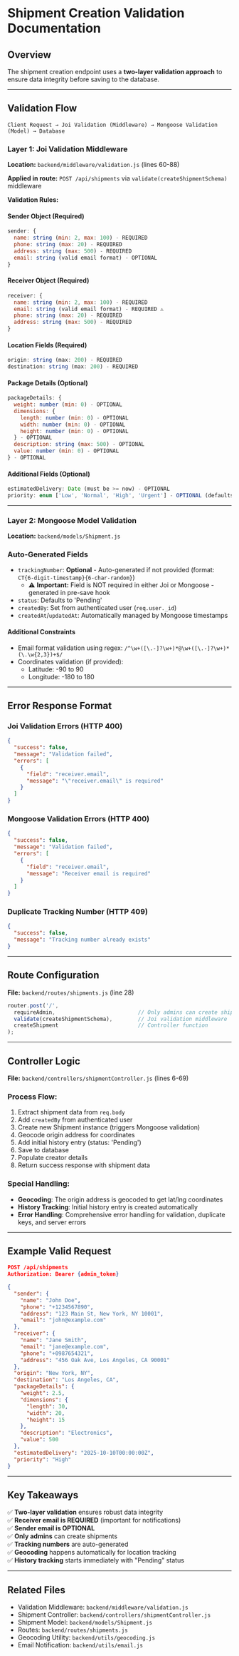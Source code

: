 # Shipment Creation Validation Documentation

## Overview
The shipment creation endpoint uses a **two-layer validation approach** to ensure data integrity before saving to the database.

---

## Validation Flow

```
Client Request → Joi Validation (Middleware) → Mongoose Validation (Model) → Database
```

### Layer 1: Joi Validation Middleware
**Location:** `backend/middleware/validation.js` (lines 60-88)

**Applied in route:** `POST /api/shipments` via `validate(createShipmentSchema)` middleware

**Validation Rules:**

#### Sender Object (Required)
```javascript
sender: {
  name: string (min: 2, max: 100) - REQUIRED
  phone: string (max: 20) - REQUIRED
  address: string (max: 500) - REQUIRED
  email: string (valid email format) - OPTIONAL
}
```

#### Receiver Object (Required)
```javascript
receiver: {
  name: string (min: 2, max: 100) - REQUIRED
  email: string (valid email format) - REQUIRED ⚠️
  phone: string (max: 20) - REQUIRED
  address: string (max: 500) - REQUIRED
}
```

#### Location Fields (Required)
```javascript
origin: string (max: 200) - REQUIRED
destination: string (max: 200) - REQUIRED
```

#### Package Details (Optional)
```javascript
packageDetails: {
  weight: number (min: 0) - OPTIONAL
  dimensions: {
    length: number (min: 0) - OPTIONAL
    width: number (min: 0) - OPTIONAL
    height: number (min: 0) - OPTIONAL
  } - OPTIONAL
  description: string (max: 500) - OPTIONAL
  value: number (min: 0) - OPTIONAL
} - OPTIONAL
```

#### Additional Fields (Optional)
```javascript
estimatedDelivery: Date (must be >= now) - OPTIONAL
priority: enum ['Low', 'Normal', 'High', 'Urgent'] - OPTIONAL (defaults to 'Normal')
```

---

### Layer 2: Mongoose Model Validation
**Location:** `backend/models/Shipment.js`

### Auto-Generated Fields
- `trackingNumber`: **Optional** - Auto-generated if not provided (format: `CT{6-digit-timestamp}{6-char-random}`)
  - ⚠️ **Important:** Field is NOT required in either Joi or Mongoose - generated in pre-save hook
- `status`: Defaults to 'Pending'
- `createdBy`: Set from authenticated user (`req.user._id`)
- `createdAt`/`updatedAt`: Automatically managed by Mongoose timestamps

#### Additional Constraints
- Email format validation using regex: `/^\w+([\.-]?\w+)*@\w+([\.-]?\w+)*(\.\w{2,3})+$/`
- Coordinates validation (if provided):
  - Latitude: -90 to 90
  - Longitude: -180 to 180

---

## Error Response Format

### Joi Validation Errors (HTTP 400)
```json
{
  "success": false,
  "message": "Validation failed",
  "errors": [
    {
      "field": "receiver.email",
      "message": "\"receiver.email\" is required"
    }
  ]
}
```

### Mongoose Validation Errors (HTTP 400)
```json
{
  "success": false,
  "message": "Validation failed",
  "errors": [
    {
      "field": "receiver.email",
      "message": "Receiver email is required"
    }
  ]
}
```

### Duplicate Tracking Number (HTTP 409)
```json
{
  "success": false,
  "message": "Tracking number already exists"
}
```

---

## Route Configuration
**File:** `backend/routes/shipments.js` (line 28)

```javascript
router.post('/', 
  requireAdmin,                          // Only admins can create shipments
  validate(createShipmentSchema),        // Joi validation middleware
  createShipment                         // Controller function
);
```

---

## Controller Logic
**File:** `backend/controllers/shipmentController.js` (lines 6-69)

### Process Flow:
1. Extract shipment data from `req.body`
2. Add `createdBy` from authenticated user
3. Create new Shipment instance (triggers Mongoose validation)
4. Geocode origin address for coordinates
5. Add initial history entry (status: 'Pending')
6. Save to database
7. Populate creator details
8. Return success response with shipment data

### Special Handling:
- **Geocoding**: The origin address is geocoded to get lat/lng coordinates
- **History Tracking**: Initial history entry is created automatically
- **Error Handling**: Comprehensive error handling for validation, duplicate keys, and server errors

---

## Example Valid Request

```json
POST /api/shipments
Authorization: Bearer {admin_token}

{
  "sender": {
    "name": "John Doe",
    "phone": "+1234567890",
    "address": "123 Main St, New York, NY 10001",
    "email": "john@example.com"
  },
  "receiver": {
    "name": "Jane Smith",
    "email": "jane@example.com",
    "phone": "+0987654321",
    "address": "456 Oak Ave, Los Angeles, CA 90001"
  },
  "origin": "New York, NY",
  "destination": "Los Angeles, CA",
  "packageDetails": {
    "weight": 2.5,
    "dimensions": {
      "length": 30,
      "width": 20,
      "height": 15
    },
    "description": "Electronics",
    "value": 500
  },
  "estimatedDelivery": "2025-10-10T00:00:00Z",
  "priority": "High"
}
```

---

## Key Takeaways

✅ **Two-layer validation** ensures robust data integrity  
✅ **Receiver email is REQUIRED** (important for notifications)  
✅ **Sender email is OPTIONAL**  
✅ **Only admins** can create shipments  
✅ **Tracking numbers** are auto-generated  
✅ **Geocoding** happens automatically for location tracking  
✅ **History tracking** starts immediately with "Pending" status  

---

## Related Files

- Validation Middleware: `backend/middleware/validation.js`
- Shipment Controller: `backend/controllers/shipmentController.js`
- Shipment Model: `backend/models/Shipment.js`
- Routes: `backend/routes/shipments.js`
- Geocoding Utility: `backend/utils/geocoding.js`
- Email Notification: `backend/utils/email.js`
